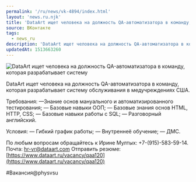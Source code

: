 ```yaml
---
permalink: '/ru/news/vk-4894/index.html'
layout: 'news.ru.njk'
title: 'DataArt ищет человека на должность QA-автоматизатора в команду, которая разрабатывает систему о'
source: ВКонтакте
tags:
  - news_ru
description: 'DataArt ищет человека на должность QA-автоматизатора в команду, которая разрабатывает систему'
updatedAt: 1513663260
---
```

![DataArt ищет человека на должность QA-автоматизатора в команду, которая разрабатывает систему](https://sun9-20.userapi.com/impf/c834103/v834103646/5b1a4/UTBOW_AFTC0.jpg?size=1200x630&quality=96&proxy=1&sign=95ceae238f795aac6a97280714531001&c_uniq_tag=M6ThjuYuNYwfiluLYcr1P0yE95Aa4_LDFvNIcBb5-9E&type=album)

DataArt ищет человека на должность QA-автоматизатора в команду, которая разрабатывает систему обслуживания в медучреждениях США.

Требования:
—Знание основ мануального и автоматизированного тестирования;
— Базовые навыки ООП;
— Базовые знания основ HTML, HTTP, CSS;
— Базовые навыки работы с SQL;
— Разговорный английский.

Условия:
— Гибкий график работы;
— Внутреннеё обучение;
— ДМС.

По любым вопросам обращайтесь к Ирине Мултых: +7-(915)-583-59-14.
Почта: hr-vr@dataart.com
Отправить резюме: [https://www.dataart.ru/vacancy/qaa120](https://www.dataart.ru/vacancy/qaa120)

#Вакансия@physvsu

